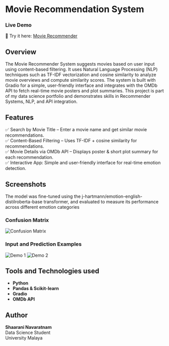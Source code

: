 # Movie Recommendation System 

### Live Demo  
🔗 Try it here: [Movie Recommender](https://huggingface.co/spaces/Shaaranii12/reccomendation-model)  

## Overview  
The Movie Recommender System suggests movies based on user input using content-based filtering.
It uses Natural Language Processing (NLP) techniques such as TF-IDF vectorization and cosine similarity to analyze movie overviews and compute similarity scores.
The system is built with Gradio for a simple, user-friendly interface and integrates with the OMDb API to fetch real-time movie posters and plot summaries.
This project is part of my data science portfolio and demonstrates skills in Recommender Systems, NLP, and API integration. 

## Features  
✅ Search by Movie Title – Enter a movie name and get similar movie recommendations. <br>
✅ Content-Based Filtering – Uses TF-IDF + cosine similarity for recommendations. <br>
✅ Movie Details via OMDb API – Displays poster & short plot summary for each recommendation. <br>
✅ Interactive App: Simple and user-friendly interface for real-time emotion detection.  

## Screenshots
The model was fine-tuned using the j-hartmann/emotion-english-distilroberta-base transformer, and evaluated to measure its performance across different emotion categories

### Confusion Matrix
![Confusion Matrix]()  

### Input and Prediction Examples
![Demo 1]()
![Demo 2]()  

## Tools and Technologies used 
- **Python**
- **Pandas & Scikit-learn** 
- **Gradio**
- **OMDb API**

## Author
**Shaarani Navaratnam**
<br> Data Science Student 
<br> University Malaya
